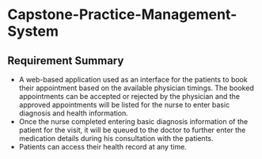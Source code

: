 # Capstone-Practice-Management-System
## Requirement Summary
- A web-based application used as an interface for the patients to book their appointment 
based on the available physician timings. The booked appointments can be accepted or 
rejected by the physician and the approved appointments will be listed for the nurse to 
enter basic diagnosis and health information.
- Once the nurse completed entering basic diagnosis information of the patient for the visit, 
it will be queued to the doctor to further enter the medication details during his 
consultation with the patients.
- Patients can access their health record at any time.

